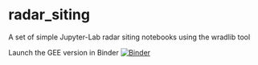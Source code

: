 # radar_siting
A set of simple Jupyter-Lab radar siting notebooks using the wradlib tool

Launch the GEE version in Binder
[![Binder](https://mybinder.org/badge_logo.svg)](https://mybinder.org/v2/gh/AMF3-Southeast-United-States/radar_siting/HEAD?labpath=notebooks%2Famf3_radar_blockage_demo_gee.ipynb)
